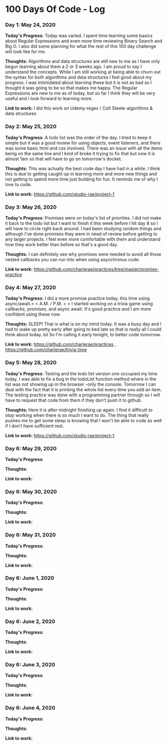 

# 100 Days Of Code - Log

### Day 1: May 24, 2020

**Today's Progress**: Today was varied. I spent time learning some basics about Regular Expressions and even more time reviewing Binary Search and Big O. I also did some planning for what the rest of this 100 day challenge will look like for me.

**Thoughts:** Algorithms and data structures are still new to me as I have only begun learning about them a 2 or 3 weeks ago. I am proud to say I understand the concepts. While I am still working at being able to churn out the syntax for both algorithms and data structures I feel good about my progress. I was intimidated about learning these but it is not as bad as I thought it was going to be so that makes me happy. The Regular Expressions are new to me as of today, but so far I think they will be very useful and I look forward to learning more.

**Link to work:** I did this work on Udemy-regex / Colt Steele-algorithms & data structures


### Day 2: May 25, 2020

**Today's Progress**: A todo list was the order of the day. I tried to keep it simple but it was a good review for using objects, event listeners, and there was some basic html and css involved. There was an issue with all the items being on the same line and I kind of broke it trying to fix that but now it is almost 1am so that will have to go on tomorrow's docket.

**Thoughts:** This was actually the best code day I have had in a while. I think this is due to getting caught up in learning more and more new things and not getting to spend more time just building for fun. It reminds me of why I love to code.

**Link to work:** https://github.com/studio-rae/project-1


### Day 3: May 26, 2020

**Today's Progress**: Promises were on today's list of priorities. I did not make it back to the todo list but I want to finish it this week before I hit day 8 so I will have to circle right back around. I had been studying random things and although I've done promises they were in need of review before getting to any larger projects. I feel even more comfortable with them and understand how they work better than before so that's a good day.

**Thoughts:** I can definitely see why promises were needed to avoid all those nested callbacks you can run into when using asynchronus code.

**Link to work:** https://github.com/charlerae/practices/tree/master/promise-practice


### Day 4: May 27, 2020

**Today's Progress**: I did a more promise practice today, this time using async/await.< < A.M. / P.M. > > I started working on a trivia game using callbacks, promises, and async await. It's good practice and I am more confident using these now.

**Thoughts:** SLEEP! That is what is on my mind today. It was a busy day and I had to wake up pretty early after going to bed late so that is really all I could think about today..lol So I'm calling it early tonight, to better code tomorrow.

**Link to work:** https://github.com/charlerae/practices , https://github.com/charlerae/trivia-time


### Day 5: May 28, 2020

**Today's Progress**: Testing and the todo list version one occupied my time today. I was able to fix a bug in the todoList function method where in the list was not showing up in the browser -only the console. Tomorrow I can deal with the fact that it is printing the whole list every time you add an item. The testing practice was done with a programming partner through so I will have to request that code from them if they don't push it to github.

**Thoughts:** Here it is after midnight finishing up again. I find it difficult to stop working when there is so much I want to do. The thing that really pushes me to get some sleep is knowing that I won't be able to code as well if I don't have sufficient rest.

**Link to work:** https://github.com/studio-rae/project-1


### Day 6: May 29, 2020

**Today's Progress**:

**Thoughts:**

**Link to work:**


### Day 6: May 30, 2020

**Today's Progress**:

**Thoughts:**

**Link to work:**

### Day 6: May 31, 2020

**Today's Progress**:

**Thoughts:**

**Link to work:**

### Day 6: June 1, 2020

**Today's Progress**:

**Thoughts:**

**Link to work:**


### Day 6: June 2, 2020

**Today's Progress**:

**Thoughts:**

**Link to work:**

### Day 6: June 3, 2020

**Today's Progress**:

**Thoughts:**

**Link to work:**

### Day 6: June 4, 2020

**Today's Progress**:

**Thoughts:**

**Link to work:**

